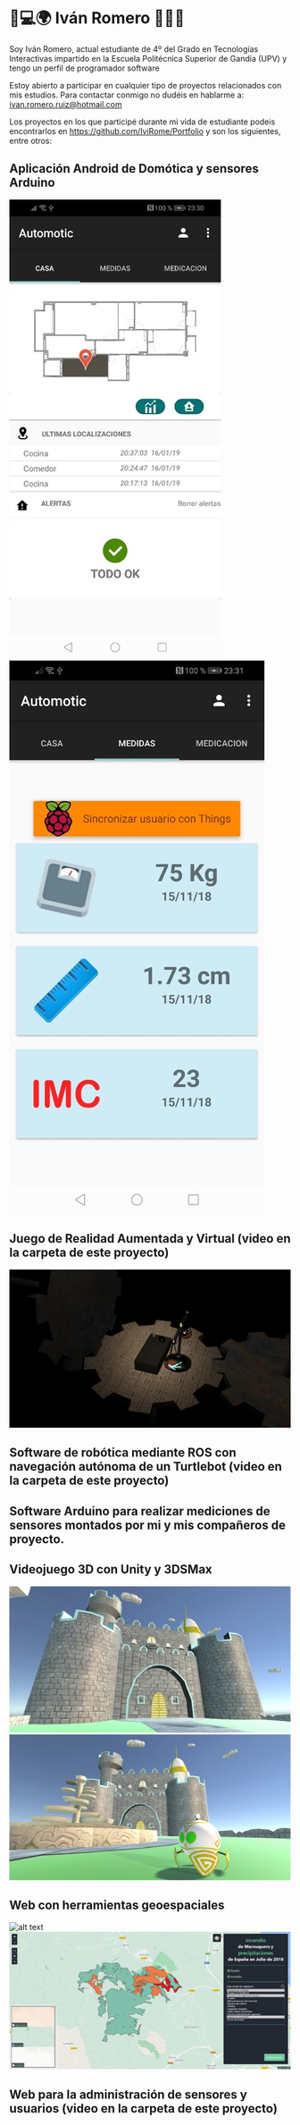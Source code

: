 # 👾💻🌍 Iván Romero 🏐🎨😺

Soy Iván Romero, actual estudiante de 4º del Grado en Tecnologías Interactivas impartido en la Escuela Politécnica Superior de Gandía (UPV)
y tengo un perfil de programador software

Estoy abierto a participar en cualquier tipo de proyectos relacionados con mis estudios. Para contactar conmigo no dudéis en hablarme a:
ivan.romero.ruiz@hotmail.com

Los proyectos en los que participé durante mi vida de estudiante podeis encontrarlos en https://github.com/IviRome/Portfolio y son los siguientes, entre otros:

Aplicación Android de Domótica y sensores Arduino
-
![alt text](https://raw.githubusercontent.com/IviRome/Portfolio/master/Aplicacion_Domotica/Vista_Rapida/Mapa.jpg)
![alt text](https://raw.githubusercontent.com/IviRome/Portfolio/master/Aplicacion_Domotica/Vista_Rapida/Medidas.jpg)

Juego de Realidad Aumentada y Virtual (video en la carpeta de este proyecto)
-
![alt text](https://raw.githubusercontent.com/IviRome/Portfolio/master/Juego_AR_VR/Vista_Rapida/Escena.jpg)

Software de robótica mediante ROS con navegación autónoma de un Turtlebot (video en la carpeta de este proyecto)
-
Software Arduino para realizar mediciones de sensores montados por mi y mis compañeros de proyecto.
-
Videojuego 3D con Unity y 3DSMax
-
![alt text](https://raw.githubusercontent.com/IviRome/Portfolio/master/Videojuego/Vista_Rapida/Castillo.jfif)
![alt text](https://raw.githubusercontent.com/IviRome/Portfolio/master/Videojuego/Vista_Rapida/Enemigo.jfif)

Web con herramientas geoespaciales
-
![alt text](https://raw.githubusercontent.com/IviRome/Portfolio/master/Web_Mapa_Informacion_Geografica/Vista_Rapida/España.PNG)
![alt text](https://raw.githubusercontent.com/IviRome/Portfolio/master/Web_Mapa_Informacion_Geografica/Vista_Rapida/Incendio.PNG)

Web para la administración de sensores y usuarios (video en la carpeta de este proyecto)
-
